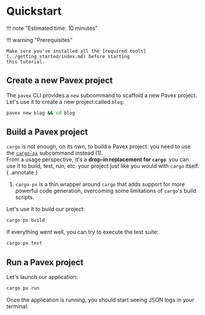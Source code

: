 # Quickstart

!!! note "Estimated time: 10 minutes"

!!! warning "Prerequisites"

    Make sure you've installed all the [required tools](../getting_started/index.md) before starting
    this tutorial.

## Create a new Pavex project

The `pavex` CLI provides a `new` subcommand to scaffold a new Pavex project.
Let's use it to create a new project called `blog`:

```bash
pavex new blog && cd blog
```

## Build a Pavex project

`cargo` is not enough, on its own, to build a Pavex project:
you need to use the [`cargo-px`](https://github.com/LukeMathWalker/cargo-px) subcommand instead (1).  
From a usage perspective, it's a **drop-in replacement for `cargo`**:
you can use it to build, test, run, etc. your project just like you would with `cargo` itself.
{ .annotate }

1.  `cargo-px` is a thin wrapper around `cargo` that adds support for more powerful code generation,
    overcoming some limitations of `cargo`'s build scripts.


Let's use it to build our project:

```bash
cargo px build
```

If everything went well, you can try to execute the test suite:

```bash
cargo px test
```

## Run a Pavex project

Let's launch our application:

```bash
cargo px run
```

Once the application is running, you should start seeing JSON logs in your terminal:

```json lines

```
